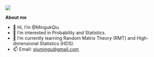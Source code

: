 <!---
MingukQiu/MingukQiu is a ✨ special ✨ repository because its `README.md` (this file) appears on your GitHub profile.
You can click the Preview link to take a look at your changes.
--->

![](https://komarev.com/ghpvc/?username=MingukQiu&color=blue)

**About me**

- 👋 Hi, I’m @MingukQiu
- 👀 I’m interested in Probability and Statistics.
- 🌱 I’m currently learning Random Matrix Theory (RMT) and High-dimensional Statistics (HDS).
- 📫 Email: qiumingu@gmail.com

<!---
[![My GitHub stats](https://github-readme-stats.vercel.app/api?username=MingukQiu&show_icons=true)](https://github.com/MingukQiu/github-readme-stats)
[![Top Langs](https://github-readme-stats.vercel.app/api/top-langs/?username=MingukQiu&layout=compact)](https://github.com/MingukQiu/github-readme-stats)
--->
